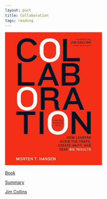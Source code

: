 ```yaml
---
layout: post
title: Collaboration
tags: reading
---
```


![collaboration](/assets/collab.png)

[Book](http://www.amazon.com/Collaboration-Leaders-Common-Ground-Results/dp/1422115151/ref=sr_1_1)

[Summary](https://summaries.com/Platinum/Collaboration.pdf)

[Jim Collins](http://www.jimcollins.com/about-jim.html)

